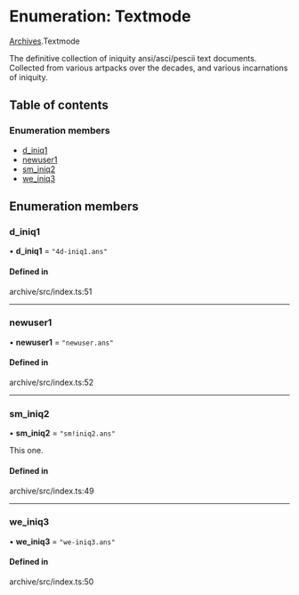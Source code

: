 # Enumeration: Textmode

[Archives](../modules/Archives.md).Textmode

The definitive collection of iniquity ansi/asci/pescii text documents.
Collected from various artpacks over the decades, and various incarnations of iniquity.

## Table of contents

### Enumeration members

- [d\_iniq1](Archives.Textmode.md#d_iniq1)
- [newuser1](Archives.Textmode.md#newuser1)
- [sm\_iniq2](Archives.Textmode.md#sm_iniq2)
- [we\_iniq3](Archives.Textmode.md#we_iniq3)

## Enumeration members

### d\_iniq1

• **d\_iniq1** = `"4d-iniq1.ans"`

#### Defined in

archive/src/index.ts:51

___

### newuser1

• **newuser1** = `"newuser.ans"`

#### Defined in

archive/src/index.ts:52

___

### sm\_iniq2

• **sm\_iniq2** = `"sm!iniq2.ans"`

This one.

#### Defined in

archive/src/index.ts:49

___

### we\_iniq3

• **we\_iniq3** = `"we-iniq3.ans"`

#### Defined in

archive/src/index.ts:50
